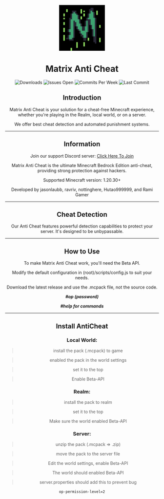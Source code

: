 <div align="center">
  <img src="./pack_icon.png" width="150" height="150">

  # Matrix Anti Cheat
  
  <p align="center">
    <img src="https://img.shields.io/github/downloads/jasonlaubb/Nokararos-AntiCheat/total?style=for-the-badge" alt="Downloads">
    <img src="https://img.shields.io/github/issues/jasonlaubb/Nokararos-AntiCheat?label=ISSUES%20OPEN&style=for-the-badge" alt="Issues Open">
    <img src="https://img.shields.io/github/commit-activity/m/jasonlaubb/Nokararos-AntiCheat?style=for-the-badge" alt="Commits Per Week">
    <img src="https://img.shields.io/github/last-commit/jasonlaubb/Nokararos-AntiCheat?style=for-the-badge" alt="Last Commit">
  </p>

  ## Introduction

  Matrix Anti Cheat is your solution for a cheat-free Minecraft experience, whether you're playing in the Realm, local world, or on a server.

  We offer best cheat detection and automated punishment systems.

  ---

  ## Information

  Join our support Discord server: [Click Here To Join](https://discord.gg/CqZGXeRKPJ)

  Matrix Anti Cheat is the ultimate Minecraft Bedrock Edition anti-cheat, providing strong protection against hackers.

  Supported Minecraft version: 1.20.30+

  Developed by jasonlaubb, ravriv, nottinghere, Hutao999999, and Rami Gamer

  ---

  ## Cheat Detection

  Our Anti Cheat features powerful detection capabilities to protect your server. It's designed to be unbypassable.

  ---

  ## How to Use

  To make Matrix Anti Cheat work, you'll need the Beta API.

  Modify the default configuration in (root)/scripts/config.js to suit your needs.

  Download the latest release and use the .mcpack file, not the source code.

  ***#op (password)***
  
  ***#help for commands***
  

  ---
  ## Install AntiCheat

  ### Local World:

  > install the pack (.mcpack) to game

  > enabled the pack in the world settings

  > set it to the top

  > Enable Beta-API

  ### Realm:

  > install the pack to realm

  > set it to the top

  > Make sure the world enabled Beta-API

  ### Server:

  > unzip the pack (.mcpack => .zip)

  > move the pack to the server file

  > Edit the world settings, enable Beta-API

  > The world should enabled Beta-API

  > server.properties should add this to prevent bug

  ```properties
  op-permission-level=2
  ```

</div>
